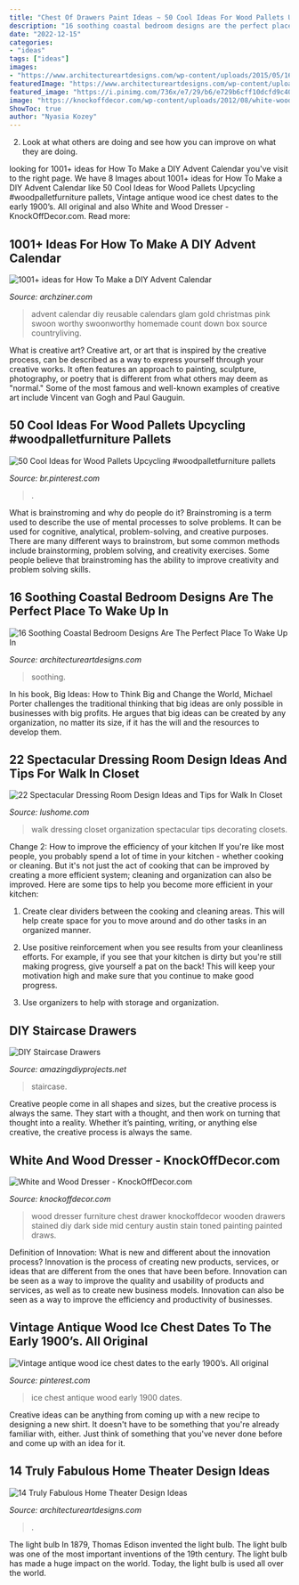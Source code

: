 ```yaml
---
title: "Chest Of Drawers Paint Ideas ~ 50 Cool Ideas For Wood Pallets Upcycling #woodpalletfurniture Pallets"
description: "16 soothing coastal bedroom designs are the perfect place to wake up in"
date: "2022-12-15"
categories:
- "ideas"
tags: ["ideas"]
images:
- "https://www.architectureartdesigns.com/wp-content/uploads/2015/05/16-Soothing-Coastal-Bedroom-Designs-Are-The-Perfect-Place-To-Wake-Up-In-16.jpg"
featuredImage: "https://www.architectureartdesigns.com/wp-content/uploads/2014/12/257-1024x682.jpg"
featured_image: "https://i.pinimg.com/736x/e7/29/b6/e729b6cff10dcfd9c403f30adcaa33c3.jpg"
image: "https://knockoffdecor.com/wp-content/uploads/2012/08/white-wood-chest-side-view1.jpg"
ShowToc: true
author: "Nyasia Kozey"
---
```



2. Look at what others are doing and see how you can improve on what they are doing. 

	

		
looking for 1001+ ideas for How To Make a DIY Advent Calendar you've visit to the right page. We have 8 Images about 1001+ ideas for How To Make a DIY Advent Calendar like 50 Cool Ideas for Wood Pallets Upcycling #woodpalletfurniture pallets, Vintage antique wood ice chest dates to the early 1900’s. All original and also White and Wood Dresser - KnockOffDecor.com. Read more:
		
    
## 1001+ Ideas For How To Make A DIY Advent Calendar

<img loading=lazy src="https://archziner.com/wp-content/uploads/2020/11/calendar-in-rose-gold-diy-advent-calendar-ideas-with-small-wooden-boxes-filled-with-candy-and-gold-paper.jpg" onerror="this.onerror=null;this.src='https://tse3.mm.bing.net/th?id=OIP.MJRXKNyKmcBXhgLJZ5QMHgHaLH&amp;pid=15.1';" alt="1001+ ideas for How To Make a DIY Advent Calendar">

_Source: archziner.com_

>advent calendar diy reusable calendars glam gold christmas pink swoon worthy swoonworthy homemade count down box source countryliving. 

	

What is creative art?
Creative art, or art that is inspired by the creative process, can be described as a way to express yourself through your creative works. It often features an approach to painting, sculpture, photography, or poetry that is different from what others may deem as "normal." Some of the most famous and well-known examples of creative art include Vincent van Gogh and Paul Gauguin.

    
## 50 Cool Ideas For Wood Pallets Upcycling #woodpalletfurniture Pallets

<img loading=lazy src="https://i.pinimg.com/736x/54/ea/cd/54eacd01af69ce31da03dc9c78c6ce8e.jpg" onerror="this.onerror=null;this.src='https://tse4.mm.bing.net/th?id=OIP.IiOpSnnf9h6rfKooRkrMqgHaQc&amp;pid=15.1';" alt="50 Cool Ideas for Wood Pallets Upcycling #woodpalletfurniture pallets">

_Source: br.pinterest.com_

>. 

	

What is brainstroming and why do people do it?
Brainstroming is a term used to describe the use of mental processes to solve problems. It can be used for cognitive, analytical, problem-solving, and creative purposes. There are many different ways to brainstrom, but some common methods include brainstorming, problem solving, and creativity exercises. Some people believe that brainstroming has the ability to improve creativity and problem solving skills.

    
## 16 Soothing Coastal Bedroom Designs Are The Perfect Place To Wake Up In

<img loading=lazy src="https://www.architectureartdesigns.com/wp-content/uploads/2015/05/16-Soothing-Coastal-Bedroom-Designs-Are-The-Perfect-Place-To-Wake-Up-In-16.jpg" onerror="this.onerror=null;this.src='https://tse1.mm.bing.net/th?id=OIP.l9tkawbRHC_-GK1NE0706QHaE8&amp;pid=15.1';" alt="16 Soothing Coastal Bedroom Designs Are The Perfect Place To Wake Up In">

_Source: architectureartdesigns.com_

>soothing. 

	

In his book, Big Ideas: How to Think Big and Change the World, Michael Porter challenges the traditional thinking that big ideas are only possible in businesses with big profits. He argues that big ideas can be created by any organization, no matter its size, if it has the will and the resources to develop them.

    
## 22 Spectacular Dressing Room Design Ideas And Tips For Walk In Closet

<img loading=lazy src="https://www.lushome.com/wp-content/uploads/2016/01/walk-in-closets-interior-decorating-13.jpg" onerror="this.onerror=null;this.src='https://tse3.mm.bing.net/th?id=OIP.VWrN0aylujt6FsrEDOnq6gAAAA&amp;pid=15.1';" alt="22 Spectacular Dressing Room Design Ideas and Tips for Walk In Closet">

_Source: lushome.com_

>walk dressing closet organization spectacular tips decorating closets. 

	

Change 2: How to improve the efficiency of your kitchen
If you're like most people, you probably spend a lot of time in your kitchen - whether cooking or cleaning. But it's not just the act of cooking that can be improved by creating a more efficient system; cleaning and organization can also be improved. Here are some tips to help you become more efficient in your kitchen:
1. Create clear dividers between the cooking and cleaning areas. This will help create space for you to move around and do other tasks in an organized manner.

2. Use positive reinforcement when you see results from your cleanliness efforts. For example, if you see that your kitchen is dirty but you're still making progress, give yourself a pat on the back! This will keep your motivation high and make sure that you continue to make good progress.

3. Use organizers to help with storage and organization.

    
## DIY Staircase Drawers

<img loading=lazy src="https://amazingdiyprojects.net/wp-content/uploads/2014/03/DIY-Staircase-Drawers.jpg" onerror="this.onerror=null;this.src='https://tse3.mm.bing.net/th?id=OIP.oaZemzsamXYk6xVAqFI7tQHaJ4&amp;pid=15.1';" alt="DIY Staircase Drawers">

_Source: amazingdiyprojects.net_

>staircase. 

	

Creative people come in all shapes and sizes, but the creative process is always the same. They start with a thought, and then work on turning that thought into a reality. Whether it’s painting, writing, or anything else creative, the creative process is always the same.

    
## White And Wood Dresser - KnockOffDecor.com

<img loading=lazy src="https://knockoffdecor.com/wp-content/uploads/2012/08/white-wood-chest-side-view1.jpg" onerror="this.onerror=null;this.src='https://tse3.mm.bing.net/th?id=OIP.94-0YkLC_qhGsDkccs_zUwHaKL&amp;pid=15.1';" alt="White and Wood Dresser - KnockOffDecor.com">

_Source: knockoffdecor.com_

>wood dresser furniture chest drawer knockoffdecor wooden drawers stained diy dark side mid century austin stain toned painting painted draws. 

	

Definition of Innovation: What is new and different about the innovation process?
Innovation is the process of creating new products, services, or ideas that are different from the ones that have been before. Innovation can be seen as a way to improve the quality and usability of products and services, as well as to create new business models. Innovation can also be seen as a way to improve the efficiency and productivity of businesses.

    
## Vintage Antique Wood Ice Chest Dates To The Early 1900’s. All Original

<img loading=lazy src="https://i.pinimg.com/736x/e7/29/b6/e729b6cff10dcfd9c403f30adcaa33c3.jpg" onerror="this.onerror=null;this.src='https://tse1.mm.bing.net/th?id=OIP.18M9iEPnKSH_ZWTxBrlbGwHaJ3&amp;pid=15.1';" alt="Vintage antique wood ice chest dates to the early 1900’s. All original">

_Source: pinterest.com_

>ice chest antique wood early 1900 dates. 

	

Creative ideas can be anything from coming up with a new recipe to designing a new shirt. It doesn't have to be something that you're already familiar with, either. Just think of something that you've never done before and come up with an idea for it.

    
## 14 Truly Fabulous Home Theater Design Ideas

<img loading=lazy src="https://www.architectureartdesigns.com/wp-content/uploads/2014/12/257-1024x682.jpg" onerror="this.onerror=null;this.src='https://tse1.mm.bing.net/th?id=OIP.ngXY6lTVQ2udXeRcM2QTUgHaE7&amp;pid=15.1';" alt="14 Truly Fabulous Home Theater Design Ideas">

_Source: architectureartdesigns.com_

>. 

	

The light bulb
In 1879, Thomas Edison invented the light bulb. The light bulb was one of the most important inventions of the 19th century. The light bulb has made a huge impact on the world. Today, the light bulb is used all over the world.

